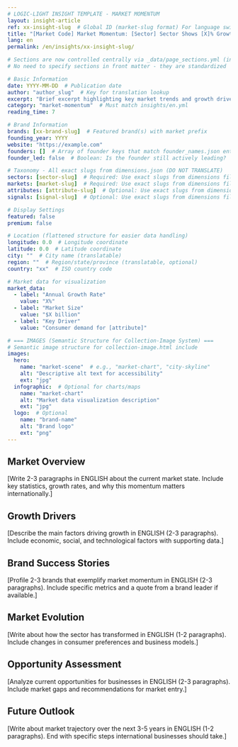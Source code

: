 ```yaml
---
# LOGIC-LIGHT INSIGHT TEMPLATE - MARKET MOMENTUM
layout: insight-article
ref: xx-insight-slug  # Global ID (market-slug format) For language switcher
title: "[Market Code] Market Momentum: [Sector] Sector Shows [X]% Growth"
lang: en
permalink: /en/insights/xx-insight-slug/

# Sections are now controlled centrally via _data/page_sections.yml (insight-article)
# No need to specify sections in front matter - they are standardized

# Basic Information
date: YYYY-MM-DD  # Publication date
author: "author_slug"  # Key for translation lookup
excerpt: "Brief excerpt highlighting key market trends and growth drivers (1-2 sentences)"
category: "market-momentum"  # Must match insights/en.yml
reading_time: 7

# Brand Information
brands: [xx-brand-slug]  # Featured brand(s) with market prefix
founding_year: YYYY
website: "https://example.com"
founders: []  # Array of founder keys that match founder_names.json entries
founder_led: false  # Boolean: Is the founder still actively leading?

# Taxonomy - All exact slugs from dimensions.json (DO NOT TRANSLATE)
sectors: [sector-slug]  # Required: Use exact slugs from dimensions file
markets: [market-slug]  # Required: Use exact slugs from dimensions file
attributes: [attribute-slug]  # Optional: Use exact slugs from dimensions file
signals: [signal-slug]  # Optional: Use exact slugs from dimensions file

# Display Settings
featured: false
premium: false

# Location (flattened structure for easier data handling)
longitude: 0.0  # Longitude coordinate
latitude: 0.0  # Latitude coordinate
city: ""  # City name (translatable)
region: ""  # Region/state/province (translatable, optional)
country: "xx"  # ISO country code

# Market data for visualization
market_data:
  - label: "Annual Growth Rate"
    value: "X%"
  - label: "Market Size"
    value: "$X billion"
  - label: "Key Driver"
    value: "Consumer demand for [attribute]"

# === IMAGES (Semantic Structure for Collection-Image System) ===
# Semantic image structure for collection-image.html include
images:
  hero:
    name: "market-scene"  # e.g., "market-chart", "city-skyline"
    alt: "Descriptive alt text for accessibility"
    ext: "jpg"
  infographic:  # Optional for charts/maps
    name: "market-chart"
    alt: "Market data visualization description"
    ext: "jpg"
  logo:  # Optional
    name: "brand-name"
    alt: "Brand logo"
    ext: "png"
---
```


## Market Overview

[Write 2-3 paragraphs in ENGLISH about the current market state. Include key statistics, growth rates, and why this momentum matters internationally.]

## Growth Drivers

[Describe the main factors driving growth in ENGLISH (2-3 paragraphs). Include economic, social, and technological factors with supporting data.]

## Brand Success Stories

[Profile 2-3 brands that exemplify market momentum in ENGLISH (2-3 paragraphs). Include specific metrics and a quote from a brand leader if available.]

## Market Evolution

[Write about how the sector has transformed in ENGLISH (1-2 paragraphs). Include changes in consumer preferences and business models.]

## Opportunity Assessment

[Analyze current opportunities for businesses in ENGLISH (2-3 paragraphs). Include market gaps and recommendations for market entry.]

## Future Outlook

[Write about market trajectory over the next 3-5 years in ENGLISH (1-2 paragraphs). End with specific steps international businesses should take.]
